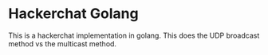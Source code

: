 # Hackerchat Golang

This is a hackerchat implementation in golang. This does the UDP broadcast method vs the multicast method.
